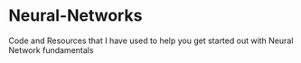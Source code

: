 # Neural-Networks
Code and Resources that I have used to help you get started out with Neural Network fundamentals
